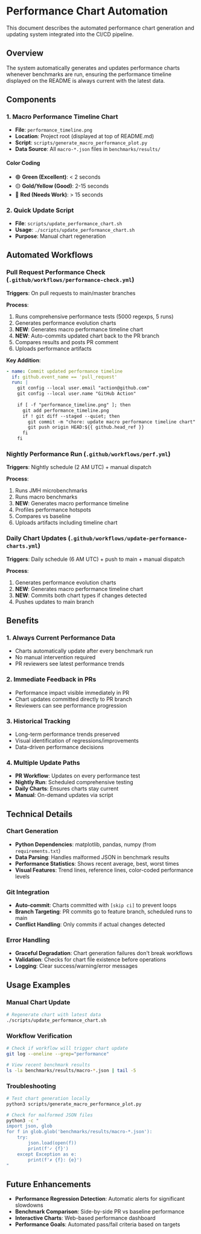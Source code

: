 # Performance Chart Automation

This document describes the automated performance chart generation and updating system integrated into the CI/CD pipeline.

## Overview

The system automatically generates and updates performance charts whenever benchmarks are run, ensuring the performance timeline displayed on the README is always current with the latest data.

## Components

### 1. Macro Performance Timeline Chart

- **File**: `performance_timeline.png`
- **Location**: Project root (displayed at top of README.md)
- **Script**: `scripts/generate_macro_performance_plot.py`
- **Data Source**: All `macro-*.json` files in `benchmarks/results/`

#### Color Coding
- 🟢 **Green (Excellent)**: < 2 seconds
- 🟡 **Gold/Yellow (Good)**: 2-15 seconds  
- 🔴 **Red (Needs Work)**: > 15 seconds

### 2. Quick Update Script

- **File**: `scripts/update_performance_chart.sh`
- **Usage**: `./scripts/update_performance_chart.sh`
- **Purpose**: Manual chart regeneration

## Automated Workflows

### Pull Request Performance Check (`.github/workflows/performance-check.yml`)

**Triggers**: On pull requests to main/master branches

**Process**:
1. Runs comprehensive performance tests (5000 regexps, 5 runs)
2. Generates performance evolution charts
3. **NEW**: Generates macro performance timeline chart
4. **NEW**: Auto-commits updated chart back to the PR branch
5. Compares results and posts PR comment
6. Uploads performance artifacts

**Key Addition**:
```yaml
- name: Commit updated performance timeline
  if: github.event_name == 'pull_request'
  run: |
    git config --local user.email "action@github.com"
    git config --local user.name "GitHub Action"
    
    if [ -f "performance_timeline.png" ]; then
      git add performance_timeline.png
      if ! git diff --staged --quiet; then
        git commit -m "chore: update macro performance timeline chart"
        git push origin HEAD:${{ github.head_ref }}
      fi
    fi
```

### Nightly Performance Run (`.github/workflows/perf.yml`)

**Triggers**: Nightly schedule (2 AM UTC) + manual dispatch

**Process**:
1. Runs JMH microbenchmarks
2. Runs macro benchmarks
3. **NEW**: Generates macro performance timeline
4. Profiles performance hotspots
5. Compares vs baseline
6. Uploads artifacts including timeline chart

### Daily Chart Updates (`.github/workflows/update-performance-charts.yml`)

**Triggers**: Daily schedule (6 AM UTC) + push to main + manual dispatch

**Process**:
1. Generates performance evolution charts
2. **NEW**: Generates macro performance timeline chart
3. **NEW**: Commits both chart types if changes detected
4. Pushes updates to main branch

## Benefits

### 1. Always Current Performance Data
- Charts automatically update after every benchmark run
- No manual intervention required
- PR reviewers see latest performance trends

### 2. Immediate Feedback in PRs
- Performance impact visible immediately in PR
- Chart updates committed directly to PR branch
- Reviewers can see performance progression

### 3. Historical Tracking
- Long-term performance trends preserved
- Visual identification of regressions/improvements
- Data-driven performance decisions

### 4. Multiple Update Paths
- **PR Workflow**: Updates on every performance test
- **Nightly Run**: Scheduled comprehensive testing
- **Daily Charts**: Ensures charts stay current
- **Manual**: On-demand updates via script

## Technical Details

### Chart Generation
- **Python Dependencies**: matplotlib, pandas, numpy (from `requirements.txt`)
- **Data Parsing**: Handles malformed JSON in benchmark results
- **Performance Statistics**: Shows recent average, best, worst times
- **Visual Features**: Trend lines, reference lines, color-coded performance levels

### Git Integration
- **Auto-commit**: Charts committed with `[skip ci]` to prevent loops
- **Branch Targeting**: PR commits go to feature branch, scheduled runs to main
- **Conflict Handling**: Only commits if actual changes detected

### Error Handling
- **Graceful Degradation**: Chart generation failures don't break workflows
- **Validation**: Checks for chart file existence before operations
- **Logging**: Clear success/warning/error messages

## Usage Examples

### Manual Chart Update
```bash
# Regenerate chart with latest data
./scripts/update_performance_chart.sh
```

### Workflow Verification
```bash
# Check if workflow will trigger chart update
git log --oneline --grep="performance"

# View recent benchmark results  
ls -la benchmarks/results/macro-*.json | tail -5
```

### Troubleshooting
```bash
# Test chart generation locally
python3 scripts/generate_macro_performance_plot.py

# Check for malformed JSON files
python3 -c "
import json, glob
for f in glob.glob('benchmarks/results/macro-*.json'):
    try:
        json.load(open(f))
        print(f'✓ {f}')
    except Exception as e:
        print(f'✗ {f}: {e}')
"
```

## Future Enhancements

- **Performance Regression Detection**: Automatic alerts for significant slowdowns
- **Benchmark Comparison**: Side-by-side PR vs baseline performance
- **Interactive Charts**: Web-based performance dashboard
- **Performance Goals**: Automated pass/fail criteria based on targets